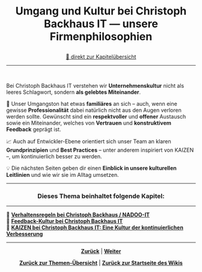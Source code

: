 # <p align="center">Umgang und Kultur bei Christoph Backhaus IT — unsere Firmenphilosophien</p>

<p align="center">
<a href="#dieses-thema-beinhaltet-folgende-kapitel">🚀 direkt zur Kapitelübersicht</a>
</p>

---
<br>

Bei Christoph Backhaus IT verstehen wir **Unternehmenskultur** nicht als leeres Schlagwort, sondern **als gelebtes Miteinander**. 

👐 Unser Umgangston hat etwas **familiäres** an sich – auch, wenn eine gewisse **Professionalität** dabei natürlich nicht aus den Augen verloren werden sollte. Gewünscht sind ein **respektvoller** und **offener** Austausch sowie ein Miteinander, welches von **Vertrauen** und **konstruktivem Feedback** geprägt ist. 

📈 Auch auf Entwickler-Ebene orientiert sich unser Team an klaren **Grundprinzipien** und **Best Practices** – unter anderem inspiriert von KAIZEN –, um kontinuierlich besser zu werden. 

💡 Die nächsten Seiten geben dir einen **Einblick in unsere kulturellen Leitlinien** und wie wir sie im Alltag umsetzen.

---

### <p align="center">Dieses Thema beinhaltet folgende Kapitel:</p>

---

🔹 [**Verhaltensregeln bei Christoph Backhaus / NADOO-IT**](/docs/01-organisation/08-firmenphilosophie/01-verhaltensregeln/README.md) </br>
🔹 [**Feedback-Kultur bei Christoph Backhaus IT**](/docs/01-organisation/08-firmenphilosophie/02-feedback-kultur/README.md) </br>
🔹 [**KAIZEN bei Christoph Backhaus IT: Eine Kultur der kontinuierlichen Verbesserung**](/docs/01-organisation/08-firmenphilosophie/03-kaizen/README.md) </br>

---

<p align="center">
<a href="/docs/01-organisation/07-datenschutz/README.md"><strong>Zurück</strong></a> | 
<a href="/docs/01-organisation/08-firmenphilosophie/01-verhaltensregeln/README.md"><strong>Weiter</strong></a>
</p>

<p align="center">
<a href="/docs/01-organisation/README.md/#dieser-themenbereich-beinhaltet-folgende-themen"><strong>Zurück zur Themen-Übersicht</strong></a> | <a href="/docs/00-willkommen/README.md"><strong>Zurück zur Startseite des Wikis</strong></a>
</p>
